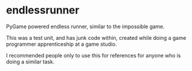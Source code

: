 # endlessrunner
PyGame powered endless runner, similar to the impossible game.

This was a test unit, and has junk code within, created while doing a game programmer apprenticeship at a game studio.

I recommended people only to use this for references for anyone who is doing a similar task.

